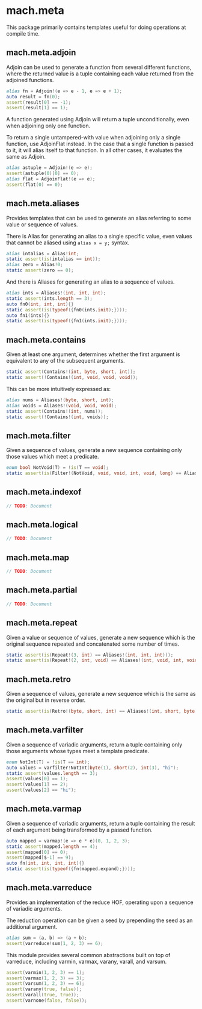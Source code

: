 # mach.meta

This package primarily contains templates useful for doing operations at compile time.

## mach.meta.adjoin

Adjoin can be used to generate a function from several different functions, where the returned value is a tuple containing each value returned from the adjoined functions.

``` D
alias fn = Adjoin!(e => e - 1, e => e + 1);
auto result = fn(0);
assert(result[0] == -1);
assert(result[1] == 1);
```

A function generated using Adjoin will return a tuple unconditionally, even when adjoining only one function.

To return a single untampered-with value when adjoining only a single function, use AdjoinFlat instead. In the case that a single function is passed to it, it will alias itself to that function. In all other cases, it evaluates the same as Adjoin.

``` D
alias astuple = Adjoin!(e => e);
assert(astuple(0)[0] == 0);
alias flat = AdjoinFlat!(e => e);
assert(flat(0) == 0);
```

## mach.meta.aliases

Provides templates that can be used to generate an alias referring to some value or sequence of values.

There is Alias for generating an alias to a single specific value, even values that cannot be aliased using `alias x = y;` syntax.

``` D
alias intalias = Alias!int;
static assert(is(intalias == int));
alias zero = Alias!0;
static assert(zero == 0);
```

And there is Aliases for generating an alias to a sequence of values.

``` D
alias ints = Aliases!(int, int, int);
static assert(ints.length == 3);
auto fn0(int, int, int){}
static assert(is(typeof({fn0(ints.init);})));
auto fn1(ints){}
static assert(is(typeof({fn1(ints.init);})));
```

## mach.meta.contains

Given at least one argument, determines whether the first argument is equivalent to any of the subsequent arguments.

``` D
static assert(Contains!(int, byte, short, int));
static assert(!Contains!(int, void, void, void));
```

This can be more intuitively expressed as:

``` D
alias nums = Aliases!(byte, short, int);
alias voids = Aliases!(void, void, void);
static assert(Contains!(int, nums));
static assert(!Contains!(int, voids));
```

## mach.meta.filter

Given a sequence of values, generate a new sequence containing only those values which meet a predicate.

``` D
enum bool NotVoid(T) = !is(T == void);
static assert(is(Filter!(NotVoid, void, void, int, void, long) == Aliases!(int, long)));
```

## mach.meta.indexof

``` D
// TODO: Document
```

## mach.meta.logical

``` D
// TODO: Document
```

## mach.meta.map

``` D
// TODO: Document
```

## mach.meta.partial

``` D
// TODO: Document
```

## mach.meta.repeat

Given a value or sequence of values, generate a new sequence which is the original sequence repeated and concatenated some number of times.

``` D
static assert(is(Repeat!(3, int) == Aliases!(int, int, int)));
static assert(is(Repeat!(2, int, void) == Aliases!(int, void, int, void)));
```

## mach.meta.retro

Given a sequence of values, generate a new sequence which is the same as the original but in reverse order.

``` D
static assert(is(Retro!(byte, short, int) == Aliases!(int, short, byte)));
```

## mach.meta.varfilter

Given a sequence of variadic arguments, return a tuple containing only those arguments whose types meet a template predicate.

``` D
enum NotInt(T) = !is(T == int);
auto values = varfilter!NotInt(byte(1), short(2), int(3), "hi");
static assert(values.length == 3);
assert(values[0] == 1);
assert(values[1] == 2);
assert(values[2] == "hi");
```

## mach.meta.varmap

Given a sequence of variadic arguments, return a tuple containing the result of each argument being transformed by a passed function.

``` D
auto mapped = varmap!(e => e * e)(0, 1, 2, 3);
static assert(mapped.length == 4);
assert(mapped[0] == 0);
assert(mapped[$-1] == 9);
auto fn(int, int, int, int){}
static assert(is(typeof({fn(mapped.expand);})));
```

## mach.meta.varreduce

Provides an implementation of the reduce HOF, operating upon a sequence of variadic arguments.

The reduction operation can be given a seed by prepending the seed as an additional argument.

``` D
alias sum = (a, b) => (a + b);
assert(varreduce!sum(1, 2, 3) == 6);
```

This module provides several common abstractions built on top of varreduce, including varmin, varmax, varany, varall, and varsum.

``` D
assert(varmin(1, 2, 3) == 1);
assert(varmax(1, 2, 3) == 3);
assert(varsum(1, 2, 3) == 6);
assert(varany(true, false));
assert(varall(true, true));
assert(varnone(false, false));
```
